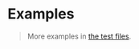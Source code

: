 # Examples

> More examples in [the test files](https://github.com/aureooms/js-insertion-sort/tree/main/test/src).

